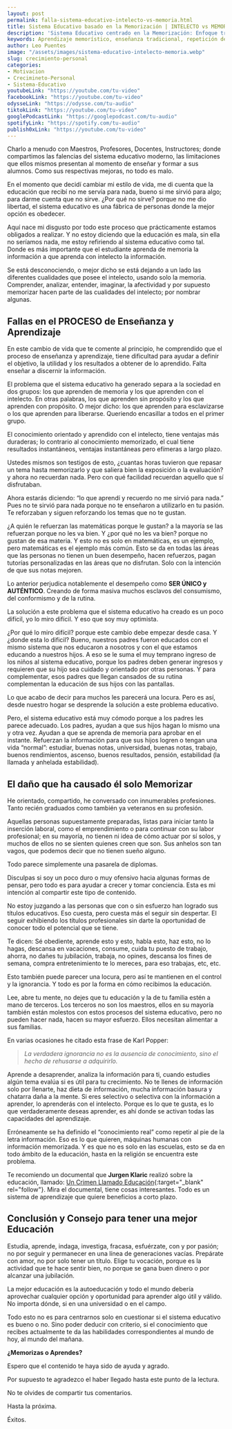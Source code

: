 ```yaml
---
layout: post
permalink: falla-sistema-educativo-intelecto-vs-memoria.html
title: Sistema Educativo basado en la Memorización | INTELECTO vs MEMORIA
description: 'Sistema Educativo centrado en la Memorización: Enfoque tradicional que prioriza la retención de información como método principal de aprendizaje.'
keywords: Aprendizaje memorístico, enseñanza tradicional, repetición de contenidos, rote learning, memorización de datos, retención de información, exámenes de memoria, método memorístico, conocimiento superficial, críticas al enfoque memorístico
author: Leo Puentes
image: "/assets/images/sistema-educativo-intelecto-memoria.webp"
slug: crecimiento-personal
categories:
- Motivacion
- Crecimineto-Personal
- Sistema-Educativo
youtubeLink: "https://youtube.com/tu-video"
facebookLink: "https://youtube.com/tu-video"
odysseLink: "https://odysse.com/tu-audio"
tiktokLink: "https://youtube.com/tu-video"
googlePodcastLink: "https://googlepodcast.com/tu-audio"
spotifyLink: "https://spotify.com/tu-audio"
publish0xLink: "https://youtube.com/tu-video"
---
```

Charlo a menudo con Maestros, Profesores, Docentes, Instructores; donde compartimos las falencias del sistema educativo moderno, las limitaciones que ellos mismos presentan al momento de enseñar y formar a sus alumnos. Como sus respectivas mejoras, no todo es malo.

En el momento que decidí cambiar mi estilo de vida, me di cuenta que la educación que recibí no me servía para nada, bueno si me sirvió para algo; para darme cuenta que no sirve. ¿Por qué no sirve? porque no me dio libertad, el sistema educativo es una fábrica de personas donde la mejor opción es obedecer.

Aquí nace mi disgusto por todo este proceso que prácticamente estamos obligados a realizar. Y no estoy diciendo que la educación es mala, sin ella no seríamos nada, me estoy refiriendo al sistema educativo como tal. Donde es más importante que el estudiante aprenda de memoria la información a que aprenda con intelecto la información.

Se está desconociendo, o mejor dicho se está dejando a un lado las diferentes cualidades que posee el intelecto, usando solo la memoria. Comprender, analizar, entender, imaginar, la afectividad y por supuesto memorizar hacen parte de las cualidades del intelecto; por nombrar algunas.

## Fallas en el PROCESO de Enseñanza y Aprendizaje

En este cambio de vida que te comente al principio, he comprendido que el proceso de enseñanza y aprendizaje, tiene dificultad para ayudar a definir el objetivo, la utilidad y los resultados a obtener de lo aprendido. Falta enseñar a discernir la información.

El problema que el sistema educativo ha generado separa a la sociedad en dos grupos: los que aprenden de memoria y los que aprenden con el intelecto. En otras palabras, los que aprenden sin propósito y los que aprenden con propósito. O mejor dicho: los que aprenden para esclavizarse o los que aprenden para liberarse. Queriendo encasillar a todos en el primer grupo.

El conocimiento orientado y aprendido con el intelecto, tiene ventajas más duraderas; lo contrario al conocimiento memorizado, el cual tiene resultados instantáneos, ventajas instantáneas pero efímeras a largo plazo.

Ustedes mismos son testigos de esto, ¿cuantas horas tuvieron que repasar un tema hasta memorizarlo y que saliera bien la exposición o la evaluación? y ahora no recuerdan nada. Pero con qué facilidad recuerdan aquello que sí disfrutaban.

Ahora estarás diciendo: “lo que aprendí y recuerdo no me sirvió para nada.”
Pues no te sirvió para nada porque no te enseñaron a utilizarlo en tu pasión. Te reforzaban y siguen reforzando los temas que no te gustan.

¿A quién le refuerzan las matemáticas porque le gustan? a la mayoría se las refuerzan porque no les va bien. Y ¿por qué no les va bien? porque no gustan de esa materia. Y esto no es solo en matemáticas, es un ejemplo, pero matemáticas es el ejemplo más común. Esto se da en todas las áreas que las personas no tienen un buen desempeño, hacen refuerzos, pagan tutorías personalizadas en las áreas que no disfrutan. Solo con la intención de que sus notas mejoren.

Lo anterior perjudica notablemente el desempeño como **SER ÚNICO y AUTÉNTICO**. Creando de forma masiva muchos esclavos del consumismo, del conformismo y de la rutina.

La solución a este problema que el sistema educativo ha creado es un poco difícil, yo lo miro difícil. Y eso que soy muy optimista.

¿Por qué lo miro difícil? porque este cambio debe empezar desde casa. Y ¿donde esta lo dificil? Bueno, nuestros padres fueron educados con el mismo sistema que nos educaron a nosotros y con el que estamos educando a nuestros hijos. A eso se le suma el muy temprano ingreso de los niños al sistema educativo, porque los padres deben generar ingresos y requieren que su hijo sea cuidado y orientado por otras personas. Y para complementar, esos padres que llegan cansados de su rutina complementan la educación de sus hijos con las pantallas.

Lo que acabo de decir para muchos les parecerá una locura. Pero es así, desde nuestro hogar se desprende la solución a este problema educativo.

Pero, el sistema educativo está muy cómodo porque a los padres les parece adecuado. Los padres, ayudan a que sus hijos hagan lo mismo una y otra vez. Ayudan a que se aprenda de memoria para aprobar en el instante. Refuerzan la información para que sus hijos logren o tengan una vida “normal”: estudiar, buenas notas, universidad, buenas notas, trabajo, buenos rendimientos, ascenso, buenos resultados, pensión, estabilidad (la llamada y anhelada estabilidad).

## El daño que ha causado él solo Memorizar

He orientado, compartido, he conversado con innumerables profesiones. Tanto recién graduados como también ya veteranos en su profesión.

Aquellas personas supuestamente preparadas, listas para iniciar tanto la inserción laboral, como el emprendimiento o para continuar con su labor profesional; en su mayoría, no tienen ni idea de cómo actuar por sí solos, y muchos de ellos no se sienten quienes creen que son. Sus anhelos son tan vagos, que podemos decir que no tienen sueño alguno.

Todo parece simplemente una pasarela de diplomas.

Disculpas si soy un poco duro o muy ofensivo hacia algunas formas de pensar, pero todo es para ayudar a crecer y tomar conciencia.  Esta es mi intención al compartir este tipo de contenido.

No estoy juzgando a las personas que con o sin esfuerzo han logrado sus títulos educativos. Eso cuesta, pero cuesta más el seguir sin despertar. El seguir exhibiendo los títulos profesionales sin darte la oportunidad de conocer todo el potencial que se tiene.

Te dicen: Sé obediente, aprende esto y esto, habla esto, haz esto, no lo hagas, descansa en vacaciones, consume, cuida tu puesto de trabajo, ahorra, no dañes tu jubilación, trabaja, no opines, descansa los fines de semana, compra entretenimiento te lo mereces, para eso trabajas, etc, etc.

Esto también puede parecer una locura, pero así te mantienen en el control y la ignorancia. Y todo es por la forma en cómo recibimos la educación.

Lee, abre tu mente, no dejes que tu educación y la de tu familia estén a mano de terceros. Los terceros no son los maestros, ellos en su mayoría también están molestos con estos procesos del sistema educativo, pero no pueden hacer nada, hacen su mayor esfuerzo. Ellos necesitan alimentar a sus familias.

En varias ocasiones he citado esta frase de Karl Popper:

> _La verdadera ignorancia no es la ausencia de conocimiento, sino el hecho de rehusarse a adquirirlo._

Aprende a desaprender, analiza la información para ti, cuando estudies algún tema evalúa si es útil para tu crecimiento. No te llenes de información solo por llenarte, haz dieta de información, mucha información basura y chatarra daña a la mente. Si eres selectivo o selectiva con la información a aprender, lo aprenderás con el intelecto. Porque es lo que te gusta, es lo que verdaderamente deseas aprender, es ahí donde se activan todas las capacidades del aprendizaje.

Erróneamente se ha definido el “conocimiento real” como repetir al pie de la letra información. Eso es lo que quieren, máquinas humanas con información memorizada. Y es que no es solo en las escuelas, esto se da en todo ámbito de la educación, hasta en la religión se encuentra este problema.

Te recomiendo un documental que **Jurgen Klaric** realizó sobre la educación, llamado: [Un Crimen Llamado Educación](https://www.youtube.com/watch?v=7fERX0OXAIY&t=4s "12 tecnicas que me ayudan a superar la ansiedad"){:target="_blank" rel="follow"}. Mira el documental, tiene cosas interesantes. Todo es un sistema de aprendizaje que quiere beneficios a corto plazo.

## Conclusión y Consejo para tener una mejor Educación

Estudia, aprende, indaga, investiga, fracasa, esfuérzate, con y por pasión; no por seguir y permanecer en una línea de generaciones vacías. Prepárate con amor, no por solo tener un título. Elige tu vocación, porque es la actividad que te hace sentir bien, no porque se gana buen dinero o por alcanzar una jubilación.

La mejor educación es la autoeducación y todo el mundo debería aprovechar cualquier opción y oportunidad para aprender algo útil y válido. No importa dónde, si en una universidad o en el campo.

Todo esto no es para centrarnos solo en cuestionar si el sistema educativo es bueno o no. Sino poder deducir con criterio, si el conocimiento que recibes actualmente te da las habilidades correspondientes al mundo de hoy, al mundo del mañana.

**¿Memorizas o Aprendes?**

Espero que el contenido te haya sido de ayuda y agrado.

Por supuesto te agradezco el haber llegado hasta este punto de la lectura.

No te olvides de compartir tus comentarios.

Hasta la próxima.

Éxitos.